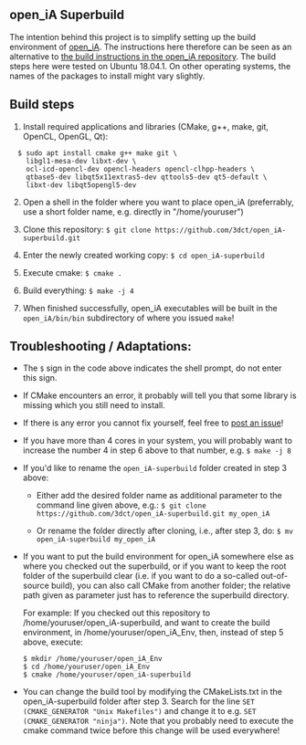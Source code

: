 ## open_iA Superbuild

The intention behind this project is to simplify setting up the build environment of [open_iA](https://github.com/3dct/open_iA).
The instructions here therefore can be seen as an alternative to [the build instructions in the open_iA repository](https://github.com/3dct/open_iA/wiki/Linux-Build).
The build steps here were tested on Ubuntu 18.04.1. On other operating systems, the names of the packages to install might vary slightly.

## Build steps

1. Install required applications and libraries (CMake, g++, make, git, OpenCL, OpenGL, Qt):
```
  $ sudo apt install cmake g++ make git \
    libgl1-mesa-dev libxt-dev \
    ocl-icd-opencl-dev opencl-headers opencl-clhpp-headers \
    qtbase5-dev libqt5x11extras5-dev qttools5-dev qt5-default \
    libxt-dev libqt5opengl5-dev
```

2. Open a shell in the folder where you want to place open_iA (preferrably, use a short folder name, e.g. directly in "/home/youruser")

3. Clone this repository:
   `$ git clone https://github.com/3dct/open_iA-superbuild.git`

4. Enter the newly created working copy:
   `$ cd open_iA-superbuild`

5. Execute cmake:
   `$ cmake .`

6. Build everything:
   `$ make -j 4`
  
7. When finished successfully, open_iA executables will be built in the `open_iA/bin/bin` subdirectory of where you issued `make`!

## Troubleshooting / Adaptations:

- The `$` sign in the code above indicates the shell prompt, do not enter this sign.

- If CMake encounters an error, it probably will tell you that some library is missing which you still need to install.

- If there is any error you cannot fix yourself, feel free to [post an issue](https://github.com/3dct/open_iA-superbuild/issues)!

- If you have more than 4 cores in your system, you will probably want to increase the number 4 in step 6 above to that number, e.g.
  `$ make -j 8`

- If you'd like to rename the `open_iA-superbuild` folder created in step 3 above:
  - Either add the desired folder name as additional parameter to the command line given above, e.g.:
    `$ git clone https://github.com/3dct/open_iA-superbuild.git my_open_iA`
  
  - Or rename the folder directly after cloning, i.e., after step 3, do:
    `$ mv open_iA-superbuild my_open_iA`
    
- If you want to put the build environment for open_iA somewhere else as where you checked out the superbuild,
  or if you want to keep the root folder of the superbuild clear (i.e. if you want to do a so-called out-of-source build),
  you can also call CMake from another folder; the relative path given as parameter just has to reference the superbuild directory.

  For example:
  If you checked out this repository to /home/youruser/open_iA-superbuild,
  and want to create the build environment, in /home/youruser/open_iA_Env, then, instead of step 5 above, execute:
  ```
  $ mkdir /home/youruser/open_iA_Env
  $ cd /home/youruser/open_iA_Env
  $ cmake /home/youruser/open_iA-superbuild
  ```
- You can change the build tool by modifying the CMakeLists.txt in the open_iA-superbuild folder after step 3.
  Search for the line `SET (CMAKE_GENERATOR "Unix Makefiles")` and change it to e.g. `SET (CMAKE_GENERATOR "ninja")`.
  Note that you probably need to execute the cmake command twice before this change will be used everywhere!
